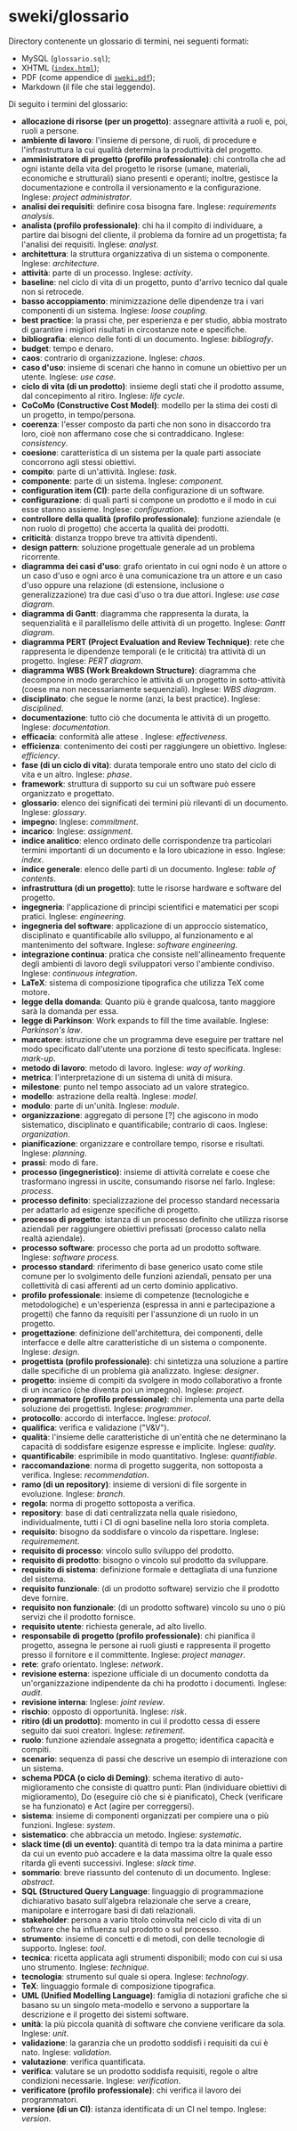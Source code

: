 # sweki/glossario

Directory contenente un glossario di termini, nei seguenti formati:
* MySQL (`glossario.sql`);
* XHTML ([`index.html`](https://gigiobello.github.io/sweki/glossario/index.html));
* PDF (come appendice di [`sweki.pdf`](https://github.com/gigiobello/sweki/raw/master/tex/sweki.pdf));
* Markdown (il file che stai leggendo).

Di seguito i termini del glossario:
* __allocazione di risorse (per un progetto)__: assegnare attività a ruoli e, poi, ruoli a persone.
* __ambiente di lavoro__: l'insieme di persone, di ruoli, di procedure e l'infrastruttura la cui qualità determina la produttività del progetto.
* __amministratore di progetto (profilo professionale)__: chi controlla che ad ogni istante della vita del progetto le risorse (umane, materiali, economiche e strutturali) siano presenti e operanti; inoltre, gestisce la documentazione e controlla il versionamento e la configurazione. Inglese: _project administrator_.
* __analisi dei requisiti__: definire cosa bisogna fare. Inglese: _requirements analysis_.
* __analista (profilo professionale)__: chi ha il compito di individuare, a partire dai bisogni del cliente, il problema da fornire ad un progettista; fa l'analisi dei requisiti. Inglese: _analyst_.
* __architettura__: la struttura organizzativa di un sistema o componente. Inglese: _architecture_.
* __attività__: parte di un processo. Inglese: _activity_.
* __baseline__: nel ciclo di vita di un progetto, punto d'arrivo tecnico dal quale non si retrocede.
* __basso accoppiamento__: minimizzazione delle dipendenze tra i vari componenti di un sistema. Inglese: _loose coupling_.
* __best practice__: la prassi che, per esperienza e per studio, abbia mostrato di garantire i migliori risultati in circostanze note e specifiche.
* __bibliografia__: elenco delle fonti di un documento. Inglese: _bibliografy_.
* __budget__: tempo e denaro.
* __caos__: contrario di organizzazione. Inglese: _chaos_.
* __caso d'uso__: insieme di scenari che hanno in comune un obiettivo per un utente. Inglese: _use case_.
* __ciclo di vita (di un prodotto)__: insieme degli stati che il prodotto assume, dal concepimento al ritiro. Inglese: _life cycle_.
* __CoCoMo (Constructive Cost Model)__: modello per la stima dei costi di un progetto, in tempo/persona.
* __coerenza__: l'esser composto da parti che non sono in disaccordo tra loro, cioè non affermano cose che si contraddicano. Inglese: _consistency_.
* __coesione__: caratteristica di un sistema per la quale parti associate concorrono agli stessi obiettivi.
* __compito__: parte di un'attività. Inglese: _task_.
* __componente__: parte di un sistema. Inglese: _component_.
* __configuration item (CI)__: parte della configurazione di un software.
* __configurazione__: di quali parti si compone un prodotto e il modo in cui esse stanno assieme. Inglese: _configuration_.
* __controllore della qualità (profilo professionale)__: funzione aziendale (e non ruolo di progetto) che accerta la qualità dei prodotti.
* __criticità__: distanza troppo breve tra attività dipendenti.
* __design pattern__: soluzione progettuale generale ad un problema ricorrente.
* __diagramma dei casi d'uso__: grafo orientato in cui ogni nodo è un attore o un caso d'uso e ogni arco è una comunicazione tra un attore e un caso d'uso oppure una relazione (di estensione, inclusione o generalizzazione) tra due casi d'uso o tra due attori. Inglese: _use case diagram_.
* __diagramma di Gantt__: diagramma che rappresenta la durata, la sequenzialità e il parallelismo delle attività di un progetto. Inglese: _Gantt diagram_.
* __diagramma PERT (Project Evaluation and Review Technique)__: rete che rappresenta le dipendenze temporali (e le criticità) tra attività di un progetto. Inglese: _PERT diagram_.
* __diagramma WBS (Work Breakdown Structure)__: diagramma che decompone in modo gerarchico le attività di un progetto in sotto-attività (coese ma non necessariamente sequenziali). Inglese: _WBS diagram_.
* __disciplinato__: che segue le norme (anzi, la best practice). Inglese: _disciplined_.
* __documentazione__: tutto ciò che documenta le attività di un progetto. Inglese: _documentation_.
* __efficacia__: conformità alle attese	. Inglese: _effectiveness_.
* __efficienza__: contenimento dei costi per raggiungere un obiettivo. Inglese: _efficiency_.
* __fase (di un ciclo di vita)__: durata temporale entro uno stato del ciclo di vita e un altro. Inglese: _phase_.
* __framework__: struttura di supporto su cui un software può essere organizzato e progettato.
* __glossario__: elenco dei significati dei termini più rilevanti di un documento. Inglese: _glossary_.
* __impegno__:  Inglese: _commitment_.
* __incarico__:  Inglese: _assignment_.
* __indice analitico__: elenco ordinato delle corrispondenze tra particolari termini importanti di un documento e la loro ubicazione in esso. Inglese: _index_.
* __indice generale__: elenco delle parti di un documento. Inglese: _table of contents_.
* __infrastruttura (di un progetto)__: tutte le risorse hardware e software del progetto.
* __ingegneria__: l'applicazione di princìpi scientifici e matematici per scopi pratici. Inglese: _engineering_.
* __ingegneria del software__: applicazione di un approccio sistematico, disciplinato e quantificabile allo sviluppo, al funzionamento e al mantenimento del software. Inglese: _software engineering_.
* __integrazione continua__: pratica che consiste nell'allineamento frequente degli ambienti di lavoro degli sviluppatori verso l'ambiente condiviso. Inglese: _continuous integration_.
* __LaTeX__: sistema di composizione tipografica che utilizza TeX come motore.
* __legge della domanda__: Quanto più è grande qualcosa, tanto maggiore sarà la domanda per essa.
* __legge di Parkinson__: Work expands to fill the time available. Inglese: _Parkinson's law_.
* __marcatore__: istruzione che un programma deve eseguire per trattare nel modo specificato dall'utente una porzione di testo specificata. Inglese: _mark-up_.
* __metodo di lavoro__: metodo di lavoro. Inglese: _way of working_.
* __metrica__: l'interpretazione di un sistema di unità di misura.
* __milestone__: punto nel tempo associato ad un valore strategico.
* __modello__: astrazione della realtà. Inglese: _model_.
* __modulo__: parte di un'unità. Inglese: _module_.
* __organizzazione__: aggregato di persone [?] che agiscono in modo sistematico, disciplinato e quantificabile; contrario di caos. Inglese: _organization_.
* __pianificazione__: organizzare e controllare tempo, risorse e risultati. Inglese: _planning_.
* __prassi__: modo di fare.
* __processo (ingegneristico)__: insieme di attività correlate e coese che trasformano ingressi in uscite, consumando risorse nel farlo. Inglese: _process_.
* __processo definito__: specializzazione del processo standard necessaria per adattarlo ad esigenze specifiche di progetto.
* __processo di progetto__: istanza di un processo definito che utilizza risorse aziendali per raggiungere obiettivi prefissati (processo calato nella realtà aziendale).
* __processo software__: processo che porta ad un prodotto software. Inglese: _software process_.
* __processo standard__: riferimento di base generico usato come stile comune per lo svolgimento delle funzioni aziendali, pensato per una collettività di casi afferenti ad un certo dominio applicativo.
* __profilo professionale__: insieme di competenze (tecnologiche e metodologiche) e un'esperienza (espressa in anni e partecipazione a progetti) che fanno da requisiti per l'assunzione di un ruolo in un progetto.
* __progettazione__: definizione dell'architettura, dei componenti, delle interfacce e delle altre caratteristiche di un sistema o componente. Inglese: _design_.
* __progettista (profilo professionale)__: chi sintetizza una soluzione a partire dalle specifiche di un problema già analizzato. Inglese: _designer_.
* __progetto__: insieme di compiti da svolgere in modo collaborativo a fronte di un incarico (che diventa poi un impegno). Inglese: _project_.
* __programmatore (profilo professionale)__: chi implementa una parte della soluzione dei progettisti. Inglese: _programmer_.
* __protocollo__: accordo di interfacce. Inglese: _protocol_.
* __qualifica__: verifica e validazione ("V&V").
* __qualità__: l'insieme delle caratteristiche di un'entità che ne determinano la capacità di soddisfare esigenze espresse e implicite. Inglese: _quality_.
* __quantificabile__: esprimibile in modo quantitativo. Inglese: _quantifiable_.
* __raccomandazione__: norma di progetto suggerita, non sottoposta a verifica. Inglese: _recommendation_.
* __ramo (di un repository)__: insieme di versioni di file sorgente in evoluzione. Inglese: _branch_.
* __regola__: norma di progetto sottoposta a verifica.
* __repository__: base di dati centralizzata nella quale risiedono, individualmente, tutti i CI di ogni baseline nella loro storia completa.
* __requisito__: bisogno da soddisfare o vincolo da rispettare. Inglese: _requiremement_.
* __requisito di processo__: vincolo sullo sviluppo del prodotto.
* __requisito di prodotto__: bisogno o vincolo sul prodotto da sviluppare.
* __requisito di sistema__: definizione formale e dettagliata di una funzione del sistema.
* __requisito funzionale__: (di un prodotto software) servizio che il prodotto deve fornire.
* __requisito non funzionale__: (di un prodotto software) vincolo su uno o più servizi che il prodotto fornisce.
* __requisito utente__: richiesta generale, ad alto livello.
* __responsabile di progetto (profilo professionale)__: chi pianifica il progetto, assegna le persone ai ruoli giusti e rappresenta il progetto presso il fornitore e il committente. Inglese: _project manager_.
* __rete__: grafo orientato. Inglese: _network_.
* __revisione esterna__: ispezione ufficiale di un documento condotta da un'organizzazione indipendente da chi ha prodotto i documenti. Inglese: _audit_.
* __revisione interna__:  Inglese: _joint review_.
* __rischio__: opposto di opportunità. Inglese: _risk_.
* __ritiro (di un prodotto)__: momento in cui il prodotto cessa di essere seguito dai suoi creatori. Inglese: _retirement_.
* __ruolo__: funzione aziendale assegnata a progetto; identifica capacità e compiti.
* __scenario__: sequenza di passi che descrive un esempio di interazione con un sistema.
* __schema PDCA (o ciclo di Deming)__: schema iterativo di auto-miglioramento che consiste di quattro punti: Plan (individuare obiettivi di miglioramento), Do (eseguire ciò che si è pianificato), Check (verificare se ha funzionato) e Act (agire per correggersi).
* __sistema__: insieme di componenti organizzati per compiere una o più funzioni. Inglese: _system_.
* __sistematico__: che abbraccia un metodo. Inglese: _systematic_.
* __slack time (di un evento)__: quantità di tempo tra la data minima a partire da cui un evento può accadere e la data massima oltre la quale esso ritarda gli eventi successivi. Inglese: _slack time_.
* __sommario__: breve riassunto del contenuto di un documento. Inglese: _abstract_.
* __SQL (Structured Query Language__: linguaggio di programmazione dichiarativo basato sull'algebra relazionale che serve a creare, manipolare e interrogare basi di dati relazionali.
* __stakeholder__: persona a vario titolo coinvolta nel ciclo di vita di un software che ha influenza sul prodotto o sul processo.
* __strumento__: insieme di concetti e di metodi, con delle tecnologie di supporto. Inglese: _tool_.
* __tecnica__: ricetta applicata agli strumenti disponibili; modo con cui si usa uno strumento. Inglese: _technique_.
* __tecnologia__: strumento sul quale si opera. Inglese: _technology_.
* __TeX__: linguaggio formale di composizione tipografica.
* __UML (Unified Modelling Language)__: famiglia di notazioni grafiche che si basano su un singolo meta-modello e servono a supportare la descrizione e il progetto dei sistemi software.
* __unità__: la più piccola quanità di software che conviene verificare da sola. Inglese: _unit_.
* __validazione__: la garanzia che un prodotto soddisfi i requisiti da cui è nato. Inglese: _validation_.
* __valutazione__: verifica quantificata.
* __verifica__: valutare se un prodotto soddisfa requisiti, regole o altre condizioni necessarie. Inglese: _verification_.
* __verificatore (profilo professionale)__: chi verifica il lavoro dei programmatori.
* __versione (di un CI)__: istanza identificata di un CI nel tempo. Inglese: _version_.

